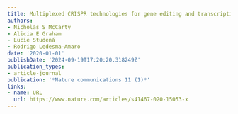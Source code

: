 ```yaml
---
title: Multiplexed CRISPR technologies for gene editing and transcriptional regulation
authors:
- Nicholas S McCarty
- Alicia E Graham
- Lucie Studená
- Rodrigo Ledesma-Amaro
date: '2020-01-01'
publishDate: '2024-09-19T17:20:20.318249Z'
publication_types:
- article-journal
publication: '*Nature communications 11 (1)*'
links:
- name: URL
  url: https://www.nature.com/articles/s41467-020-15053-x
---
```

